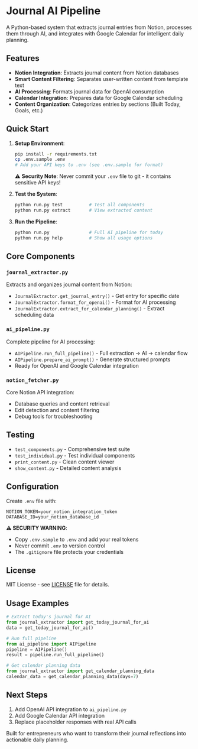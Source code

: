 # Journal AI Pipeline

A Python-based system that extracts journal entries from Notion, processes them through AI, and integrates with Google Calendar for intelligent daily planning.

## Features

- **Notion Integration**: Extracts journal content from Notion databases
- **Smart Content Filtering**: Separates user-written content from template text
- **AI Processing**: Formats journal data for OpenAI consumption
- **Calendar Integration**: Prepares data for Google Calendar scheduling
- **Content Organization**: Categorizes entries by sections (Built Today, Goals, etc.)

## Quick Start

1. **Setup Environment**:
   ```bash
   pip install -r requirements.txt
   cp .env.sample .env
   # Add your API keys to .env (see .env.sample for format)
   ```

   ⚠️ **Security Note**: Never commit your `.env` file to git - it contains sensitive API keys!

2. **Test the System**:
   ```bash
   python run.py test          # Test all components
   python run.py extract       # View extracted content
   ```

3. **Run the Pipeline**:
   ```bash
   python run.py               # Full AI pipeline for today
   python run.py help          # Show all usage options
   ```

## Core Components

### `journal_extractor.py`
Extracts and organizes journal content from Notion:
- `JournalExtractor.get_journal_entry()` - Get entry for specific date
- `JournalExtractor.format_for_openai()` - Format for AI processing
- `JournalExtractor.extract_for_calendar_planning()` - Extract scheduling data

### `ai_pipeline.py`
Complete pipeline for AI processing:
- `AIPipeline.run_full_pipeline()` - Full extraction → AI → calendar flow
- `AIPipeline.prepare_ai_prompt()` - Generate structured prompts
- Ready for OpenAI and Google Calendar integration

### `notion_fetcher.py`
Core Notion API integration:
- Database queries and content retrieval
- Edit detection and content filtering
- Debug tools for troubleshooting

## Testing

- `test_components.py` - Comprehensive test suite
- `test_individual.py` - Test individual components
- `print_content.py` - Clean content viewer
- `show_content.py` - Detailed content analysis

## Configuration

Create `.env` file with:
```
NOTION_TOKEN=your_notion_integration_token
DATABASE_ID=your_notion_database_id
```

**⚠️ SECURITY WARNING**: 
- Copy `.env.sample` to `.env` and add your real tokens
- Never commit `.env` to version control
- The `.gitignore` file protects your credentials

## License

MIT License - see [LICENSE](LICENSE) file for details.

## Usage Examples

```python
# Extract today's journal for AI
from journal_extractor import get_today_journal_for_ai
data = get_today_journal_for_ai()

# Run full pipeline
from ai_pipeline import AIPipeline
pipeline = AIPipeline()
result = pipeline.run_full_pipeline()

# Get calendar planning data
from journal_extractor import get_calendar_planning_data
calendar_data = get_calendar_planning_data(days=7)
```

## Next Steps

1. Add OpenAI API integration to `ai_pipeline.py`
2. Add Google Calendar API integration
3. Replace placeholder responses with real API calls

Built for entrepreneurs who want to transform their journal reflections into actionable daily planning.
